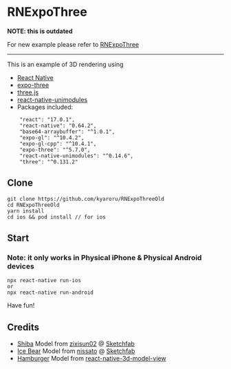 ﻿# RNExpoThree
 
 **NOTE: this is outdated**
 
 For new example please refer to [RNExpoThree](https://github.com/kyaroru/RNExpoThree)

---
 
 This is an example of 3D rendering using 
 - [React Native](https://reactnative.dev/)
 - [expo-three](https://github.com/expo/expo-three)
 - [three.js](https://threejs.org/docs/)
 - [react-native-unimodules](https://docs.expo.dev/bare/installing-unimodules/)
 - Packages included:

```
    "react": "17.0.1",
    "react-native": "0.64.2",
    "base64-arraybuffer": "^1.0.1",
    "expo-gl": "^10.4.2",
    "expo-gl-cpp": "^10.4.1",
    "expo-three": "^5.7.0",
    "react-native-unimodules": "^0.14.6",
    "three": "^0.131.2"
```


## Clone

```
git clone https://github.com/kyaroru/RNExpoThreeOld
cd RNExpoThreeOld
yarn install
cd ios && pod install // for ios
```

## Start
### Note: it only works in Physical iPhone & Physical Android devices

```
npx react-native run-ios
or
npx react-native run-android
```

Have fun!


## Credits
- [Shiba](https://sketchfab.com/3d-models/shiba-faef9fe5ace445e7b2989d1c1ece361c) Model from [zixisun02](https://sketchfab.com/dogerlo) @ [Sketchfab](https://sketchfab.com/)
- [Ice Bear](https://sketchfab.com/3d-models/ice-bear-we-bare-bears-77f6d43d4dc740dfb8a500743676a18c) Model from [nissato](https://sketchfab.com/Nissato) @ [Sketchfab](https://sketchfab.com/)
- [Hamburger](https://github.com/BonnierNews/react-native-3d-model-view/tree/master/example/obj) Model from [react-native-3d-model-view](https://github.com/BonnierNews/react-native-3d-model-view)
